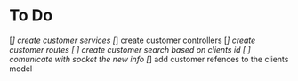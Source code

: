 # To Do

[*] create customer services
[*] create customer controllers
[*] create customer routes
[ ] create customer search based on clients id
[ ] comunicate with socket the new info
[*] add customer refences to the clients model
